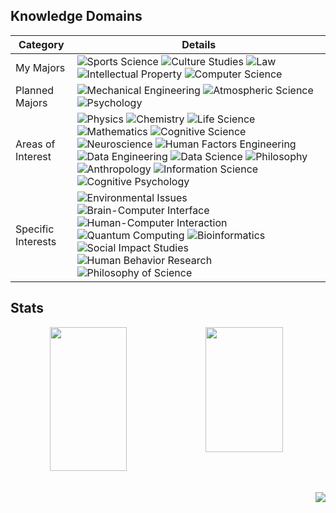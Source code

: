 
## Knowledge Domains

| **Category** | **Details** |
|--------------|-------------|
| My Majors | ![Sports Science](https://img.shields.io/badge/Sports%20Science-A8E1DB?style=flat-square) ![Culture Studies](https://img.shields.io/badge/Culture%20Studies-A8E1DB?style=flat-square) ![Law](https://img.shields.io/badge/Law-A8E1DB?style=flat-square) ![Intellectual Property](https://img.shields.io/badge/Intellectual%20Property-A8E1DB?style=flat-square) ![Computer Science](https://img.shields.io/badge/Computer%20Science-A8E1DB?style=flat-square) |
| Planned Majors | ![Mechanical Engineering](https://img.shields.io/badge/Mechanical%20Engineering-4285F4?style=flat-square) ![Atmospheric Science](https://img.shields.io/badge/Atmospheric%20Science-4285F4?style=flat-square) ![Psychology](https://img.shields.io/badge/Psychology-4285F4?style=flat-square) |
| Areas of Interest | ![Physics](https://img.shields.io/badge/Physics-A8E1DB?style=flat-square) ![Chemistry](https://img.shields.io/badge/Chemistry-A8E1DB?style=flat-square) ![Life Science](https://img.shields.io/badge/Life%20Science-A8E1DB?style=flat-square) ![Mathematics](https://img.shields.io/badge/Mathematics-A8E1DB?style=flat-square) ![Cognitive Science](https://img.shields.io/badge/Cognitive%20Science-4285F4?style=flat-square) ![Neuroscience](https://img.shields.io/badge/Neuroscience-4285F4?style=flat-square) ![Human Factors Engineering](https://img.shields.io/badge/Human%20Factors%20Engineering-4285F4?style=flat-square) ![Data Engineering](https://img.shields.io/badge/Data%20Engineering-FFFFFF?style=flat-square) ![Data Science](https://img.shields.io/badge/Data%20Science-FFFFFF?style=flat-square) ![Philosophy](https://img.shields.io/badge/Philosophy-FFFFFF?style=flat-square) ![Anthropology](https://img.shields.io/badge/Anthropology-FFFFFF?style=flat-square) ![Information Science](https://img.shields.io/badge/Information%20Science-FFFFFF?style=flat-square) ![Cognitive Psychology](https://img.shields.io/badge/Cognitive%20Psychology-FFFFFF?style=flat-square) |
| Specific Interests | ![Environmental Issues](https://img.shields.io/badge/Environmental%20Issues-FFFFFF?style=flat-square) ![Brain-Computer Interface](https://img.shields.io/badge/Brain--Computer%20Interface-FFFFFF?style=flat-square) ![Human-Computer Interaction](https://img.shields.io/badge/Human--Computer%20Interaction-FFFFFF?style=flat-square) ![Quantum Computing](https://img.shields.io/badge/Quantum%20Computing-FFFFFF?style=flat-square) ![Bioinformatics](https://img.shields.io/badge/Bioinformatics-FFFFFF?style=flat-square) ![Social Impact Studies](https://img.shields.io/badge/Social%20Impact%20Studies-FFFFFF?style=flat-square) ![Human Behavior Research](https://img.shields.io/badge/Human%20Behavior%20Research-FFFFFF?style=flat-square) ![Philosophy of Science](https://img.shields.io/badge/Philosophy%20of%20Science-FFFFFF?style=flat-square) |


## Stats
<div align="center">
<div style="display: flex; width: 100%;">
  <img src="https://github-readme-stats.vercel.app/api?username=allenkang92&show_icons=true&theme=buefy" width="49.5%" height="230">
  <img src="https://github-readme-stats.vercel.app/api/top-langs/?username=allenkang92&layout=compact&theme=buefy" width="49.5%" height="200" >
</div>

<div align="right">
<br><br>
<img src="https://hits.seeyoufarm.com/api/count/incr/badge.svg?url=https%3A%2F%2Fgithub.com%2Fallenkang92%2Fkaggle-badge&count_bg=%23A8E1DB&title_bg=%23555555&icon=&icon_color=%23A8E1DB&title=hits&edge_flat=false">
</div>
